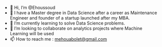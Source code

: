 - 👋 Hi, I’m @Ehoussoud
- 👀 I have a Master degree in Data Science after a career as Maintenance Engineer and founder of a startup launched after my MBA.
- 🌱 I’m currently learning to solve Data Science problems.
- 💞️ I’m looking to collaborate on analytics projects where Machine Learning will be used
- 📫 How to reach me : mehouabolet@gmail.com

<!---
Ehoussoud/Ehoussoud is a ✨ special ✨ repository because its `README.md` (this file) appears on your GitHub profile.
You can click the Preview link to take a look at your changes.
--->
